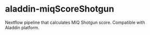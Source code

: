 # aladdin-miqScoreShotgun
Nextflow pipeline that calculates MIQ Shotgun score. Compatible with Aladdin platform.
